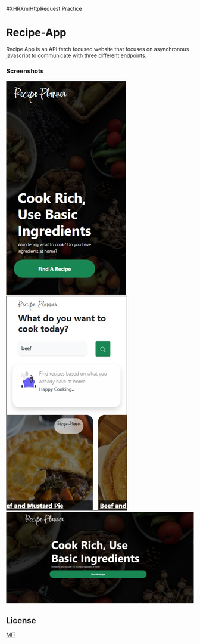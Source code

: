 #XHRXmlHttpRequest Practice

# Recipe-App

Recipe App is an API fetch focused website that focuses on asynchronous javascript to communicate with three different endpoints.


### Screenshots
![ScreenShot](/images/recipePlanner.jpg)![ScreenShot](/images/recipePlanner2.jpg)![ScreenShot](/images/recipePlanner3.jpg)

## License
[MIT](https://choosealicense.com/licenses/mit/)